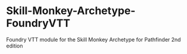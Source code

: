 # Skill-Monkey-Archetype-FoundryVTT
Foundry VTT module for the Skill Monkey Archetype for Pathfinder 2nd edition
